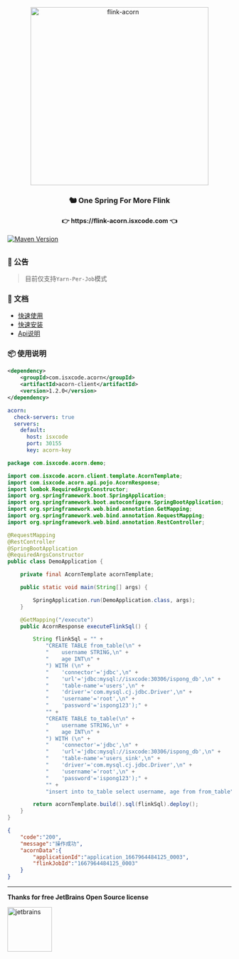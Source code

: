 <p align="center">
  <a href="https://github.com/ispong/flink-acorn" style="border-bottom: none !important;">
    <img alt="flink-acorn" width="400" src="https://img.isxcode.com/isxcode_img/flink-acorn/logo.png">
  </a>
</p>

<h3 align="center">
    🐿️ One Spring For More Flink
</h3>

<h4 align="center">
    👉 https://flink-acorn.isxcode.com 👈
</h4>

[![Maven Version](https://img.shields.io/maven-central/v/com.isxcode.acorn/acorn-client)](https://search.maven.org/artifact/com.isxcode.acorn/acorn-client)

<h2></h2>

### 📢 公告

> 目前仅支持`Yarn-Per-Job`模式

### 📒 文档

- [快速使用](https://flink-acorn.isxcode.com/#/zh-cn/start/%E5%BF%AB%E9%80%9F%E4%BD%BF%E7%94%A8)
- [快速安装](https://flink-acorn.isxcode.com/#/zh-cn/install/%E5%BF%AB%E9%80%9F%E5%AE%89%E8%A3%85)
- [Api说明](https://flink-acorn.isxcode.com/#/zh-cn/reference/Api%E8%AF%B4%E6%98%8E)

### 📦 使用说明

```xml
<dependency>
    <groupId>com.isxcode.acorn</groupId>
    <artifactId>acorn-client</artifactId>
    <version>1.2.0</version>
</dependency>
```

```yml
acorn:
  check-servers: true
  servers:
    default:
      host: isxcode
      port: 30155
      key: acorn-key
```

```java
package com.isxcode.acorn.demo;

import com.isxcode.acorn.client.template.AcornTemplate;
import com.isxcode.acorn.api.pojo.AcornResponse;
import lombok.RequiredArgsConstructor;
import org.springframework.boot.SpringApplication;
import org.springframework.boot.autoconfigure.SpringBootApplication;
import org.springframework.web.bind.annotation.GetMapping;
import org.springframework.web.bind.annotation.RequestMapping;
import org.springframework.web.bind.annotation.RestController;

@RequestMapping
@RestController
@SpringBootApplication
@RequiredArgsConstructor
public class DemoApplication {

    private final AcornTemplate acornTemplate;

    public static void main(String[] args) {

        SpringApplication.run(DemoApplication.class, args);
    }

    @GetMapping("/execute")
    public AcornResponse executeFlinkSql() {

        String flinkSql = "" +
            "CREATE TABLE from_table(\n" +
            "    username STRING,\n" +
            "    age INT\n" +
            ") WITH (\n" +
            "    'connector'='jdbc',\n" +
            "    'url'='jdbc:mysql://isxcode:30306/ispong_db',\n" +
            "    'table-name'='users',\n" +
            "    'driver'='com.mysql.cj.jdbc.Driver',\n" +
            "    'username'='root',\n" +
            "    'password'='ispong123');" +
            "" +
            "CREATE TABLE to_table(\n" +
            "    username STRING,\n" +
            "    age INT\n" +
            ") WITH (\n" +
            "    'connector'='jdbc',\n" +
            "    'url'='jdbc:mysql://isxcode:30306/ispong_db',\n" +
            "    'table-name'='users_sink',\n" +
            "    'driver'='com.mysql.cj.jdbc.Driver',\n" +
            "    'username'='root',\n" +
            "    'password'='ispong123');" +
            "" +
            "insert into to_table select username, age from from_table";

        return acornTemplate.build().sql(flinkSql).deploy();
    }
}
```

```json
{
    "code":"200",
    "message":"操作成功",
    "acornData":{
        "applicationId":"application_1667964484125_0003",
        "flinkJobId":"1667964484125_0003"
    }
}
```

***

**Thanks for free JetBrains Open Source license**

<a href="https://www.jetbrains.com/?from=spring-demo" target="_blank" style="border-bottom: none !important;">
    <img src="https://img.isxcode.com/index_img/jetbrains/jetbrains-3.png" height="100" alt="jetbrains"/>
</a>

